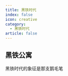 ```yaml
---
title: 黑铁时代
index: false
icon: creative
category:
  - 黑铁时代
article: false
---
```


## 黑铁公寓
黑铁时代的象征是那支鹅毛笔